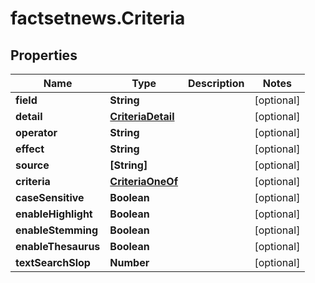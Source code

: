 # factsetnews.Criteria

## Properties

Name | Type | Description | Notes
------------ | ------------- | ------------- | -------------
**field** | **String** |  | [optional] 
**detail** | [**CriteriaDetail**](CriteriaDetail.md) |  | [optional] 
**operator** | **String** |  | [optional] 
**effect** | **String** |  | [optional] 
**source** | **[String]** |  | [optional] 
**criteria** | [**CriteriaOneOf**](CriteriaOneOf.md) |  | [optional] 
**caseSensitive** | **Boolean** |  | [optional] 
**enableHighlight** | **Boolean** |  | [optional] 
**enableStemming** | **Boolean** |  | [optional] 
**enableThesaurus** | **Boolean** |  | [optional] 
**textSearchSlop** | **Number** |  | [optional] 


